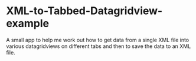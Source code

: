 # XML-to-Tabbed-Datagridview-example
A small app to help me work out how to get data from a single XML file into various datagridviews on different tabs and then to save the data to an XML file. 
